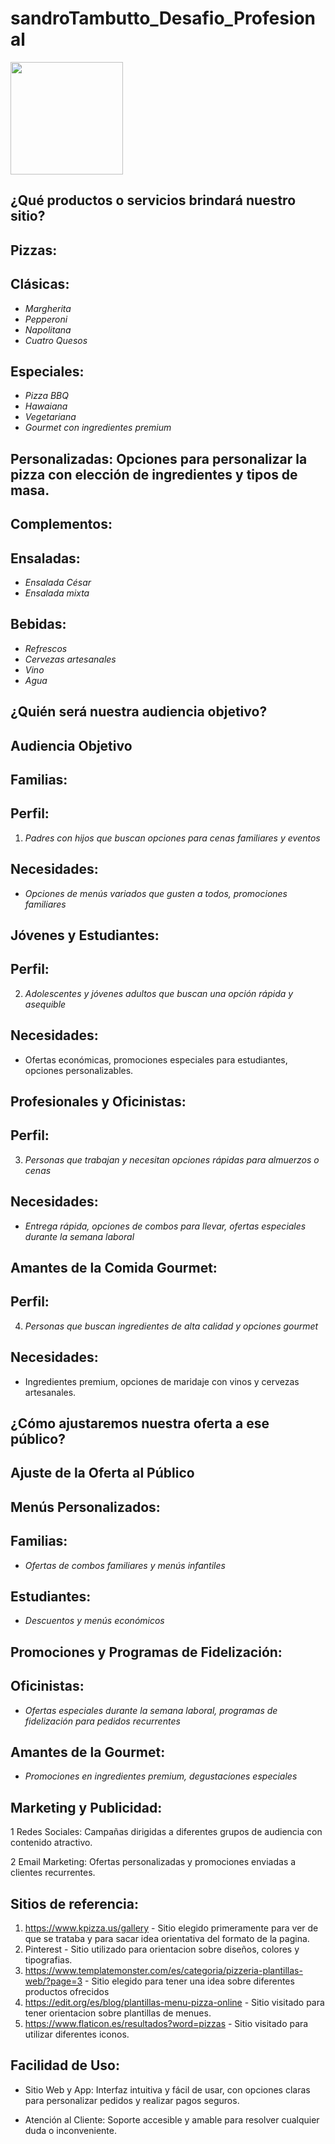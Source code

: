 
# sandroTambutto_Desafio_Profesional

<p aling="center">
 <img width="180" src="https://github.com/Tambutto/sandroTambutto_Desafio_Profesional/blob/main/Design/logo%201.png">
</p>

## ¿Qué productos o servicios brindará nuestro sitio? 

## Pizzas:

## Clásicas: 
   - _Margherita_
   - _Pepperoni_
   - _Napolitana_
   - _Cuatro Quesos_

## Especiales: 
   - _Pizza BBQ_
   - _Hawaiana_
   - _Vegetariana_
   - _Gourmet con ingredientes premium_

## Personalizadas: Opciones para personalizar la pizza con elección de ingredientes y tipos de masa.

## Complementos:

## Ensaladas: 
- _Ensalada César_ 
- _Ensalada mixta_

## Bebidas: 
- _Refrescos_
- _Cervezas artesanales_
- _Vino_
- _Agua_


## ¿Quién será nuestra audiencia objetivo?

## Audiencia Objetivo

## Familias:

## Perfil: 
1. _Padres con hijos que buscan opciones para cenas familiares y eventos_

## Necesidades: 
- _Opciones de menús variados que gusten a todos, promociones familiares_

## Jóvenes y Estudiantes:

## Perfil: 
2. _Adolescentes y jóvenes adultos que buscan una opción rápida y asequible_

## Necesidades: 
 - Ofertas económicas, promociones especiales para estudiantes, opciones personalizables.

## Profesionales y Oficinistas:

## Perfil: 
3. _Personas que trabajan y necesitan opciones rápidas para almuerzos o cenas_

## Necesidades: 
- _Entrega rápida, opciones de combos para llevar, ofertas especiales durante la semana laboral_

## Amantes de la Comida Gourmet:

## Perfil: 
4. _Personas que buscan ingredientes de alta calidad y opciones gourmet_

## Necesidades: 
- Ingredientes premium, opciones de maridaje con vinos y cervezas artesanales.

## ¿Cómo ajustaremos nuestra oferta a ese público?

## Ajuste de la Oferta al Público

## Menús Personalizados:

## Familias: 
- _Ofertas de combos familiares y menús infantiles_

## Estudiantes: 
- _Descuentos y menús económicos_

## Promociones y Programas de Fidelización:

## Oficinistas: 
- _Ofertas especiales durante la semana laboral, programas de fidelización para pedidos recurrentes_

## Amantes de la Gourmet: 
- _Promociones en ingredientes premium, degustaciones especiales_

## Marketing y Publicidad:

1 Redes Sociales: Campañas dirigidas a diferentes grupos de audiencia con contenido atractivo.

2 Email Marketing: Ofertas personalizadas y promociones enviadas a clientes recurrentes.

## Sitios de referencia:

1. https://www.kpizza.us/gallery - Sitio elegido primeramente para ver de que se trataba y para sacar idea orientativa del formato de la pagina.
2. Pinterest - Sitio utilizado para orientacion sobre diseños, colores y tipografias.
3. https://www.templatemonster.com/es/categoria/pizzeria-plantillas-web/?page=3 - Sitio elegido para tener una idea sobre diferentes productos ofrecidos
4. https://edit.org/es/blog/plantillas-menu-pizza-online - Sitio visitado para tener orientacion sobre plantillas de menues. 
5. https://www.flaticon.es/resultados?word=pizzas - Sitio visitado para utilizar diferentes iconos.

## Facilidad de Uso:

- Sitio Web y App: Interfaz intuitiva y fácil de usar, con opciones claras para personalizar pedidos y realizar pagos seguros.

- Atención al Cliente: Soporte accesible y amable para resolver cualquier duda o inconveniente.
